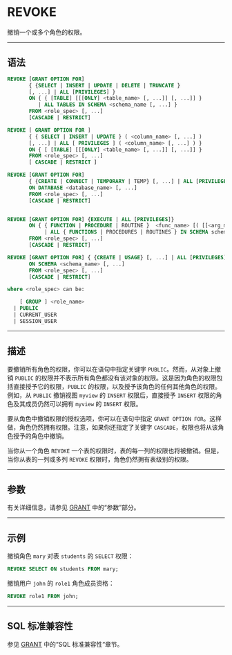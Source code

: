REVOKE
=====

撤销一个或多个角色的权限。


---

语法
--------

```sql
REVOKE [GRANT OPTION FOR]
       { {SELECT | INSERT | UPDATE | DELETE | TRUNCATE }
       [, ...] | ALL [PRIVILEGES] }
       ON { { [TABLE] [[[ONLY] <table_name> [, ...]] [, ...]] }
          | ALL TABLES IN SCHEMA <schema_name [, ...] }
       FROM <role_spec> [, ...]
       [CASCADE | RESTRICT]

REVOKE [ GRANT OPTION FOR ]
       { { SELECT | INSERT | UPDATE } ( <column_name> [, ...] )
       [, ...] | ALL [ PRIVILEGES ] ( <column_name> [, ...] ) }
       ON { [ [TABLE] [[[ONLY] <table_name> [, ...]] [, ...]] }
       FROM <role_spec> [, ...]
       [ CASCADE | RESTRICT ]

REVOKE [GRANT OPTION FOR]
       { {CREATE | CONNECT | TEMPORARY | TEMP} [, ...] | ALL [PRIVILEGES] }
       ON DATABASE <database_name> [, ...]
       FROM <role_spec> [, ...]
       [CASCADE | RESTRICT]


REVOKE [GRANT OPTION FOR] {EXECUTE | ALL [PRIVILEGES]}
       ON { { FUNCTION | PROCEDURE | ROUTINE }  <func_name> [( [[<arg_mode>] [<arg_name>] <arg_type> [, ...]] )] [, ...]
            | ALL { FUNCTIONS | PROCEDURES | ROUTINES } IN SCHEMA schema_name [, ...] }
       FROM <role_spec> [, ...]
       [CASCADE | RESTRICT]

REVOKE [GRANT OPTION FOR] { {CREATE | USAGE} [, ...] | ALL [PRIVILEGES] }
       ON SCHEMA <schema_name> [, ...]
       FROM <role_spec> [, ...]
       [CASCADE | RESTRICT]

where <role_spec> can be:

    [ GROUP ] <role_name>
  | PUBLIC
  | CURRENT_USER
  | SESSION_USER
```

---

描述
----------

要撤销所有角色的权限，你可以在语句中指定关键字 `PUBLIC`。然而，从对象上撤销 `PUBLIC` 的权限并不表示所有角色都没有该对象的权限。这是因为角色的权限包括直接授予它的权限，`PUBLIC` 的权限，以及授予该角色的任何其他角色的权限。例如，从 `PUBLIC` 撤销视图 `myview` 的 `INSERT` 权限后，直接授予 `INSERT` 权限的角色及其成员仍然可以拥有 `myview` 的 `INSERT` 权限。


要从角色中撤销权限的授权选项，你可以在语句中指定 `GRANT OPTION FOR`。这样做，角色仍然拥有权限。注意，如果你还指定了关键字 `CASCADE`，权限也将从该角色授予的角色中撤销。

当你从一个角色 `REVOKE` 一个表的权限时，表的每一列的权限也将被撤销。但是，当你从表的一列或多列 `REVOKE` 权限时，角色仍然拥有表级别的权限。

---

参数
----------

有关详细信息，请参见 [GRANT](/maxir/Reference_Manual/sql-commands/grant.md#参数) 中的“参数”部分。


---

示例
----------

撤销角色 `mary` 对表 `students` 的 `SELECT` 权限：

```sql
REVOKE SELECT ON students FROM mary;
```


撤销用户 `john` 的 `role1` 角色成员资格：

```sql
REVOKE role1 FROM john;
```

---


SQL 标准兼容性
-------------
参见 [GRANT](/maxir/Reference_Manual/sql-commands/grant.md#标准-sql-兼容性) 中的“SQL 标准兼容性“章节。
